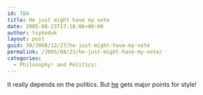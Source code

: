 ```yaml
---
id: 784
title: He just might have my vote
date: 2005-08-23T17:18:06+00:00
author: tsykoduk
layout: post
guid: 30/2008/12/27/he-just-might-have-my-vote
permalink: /2005/08/23/he-just-might-have-my-vote/
categories:
  - Philosophy! and Politics!
---
```

<p>It really depends on the politics. But <a href="http://www.walken2008.com/politics.html">he</a> gets major points for style!</p>